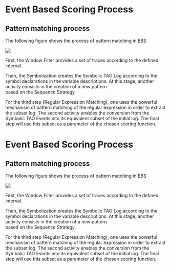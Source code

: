 <!--
author:
    - 'Jérôme Bogaerts'
created_at: '2011-03-10 11:45:34'
updated_at: '2013-03-13 13:11:44'
tags:
    - 'Event Based Scoring'
-->



Event Based Scoring Process
===========================

Pattern matching process
------------------------

The following figure shows the process of pattern matching in EBS

![](http://forge.taotesting.com/attachments/download/372/RM_EBS_patternMatchingProcess.jpg)

First, the Window Filter provides a set of traces according to the defined interval.

Then, the Symbolization creates the Symbolic TAO Log according to the symbol declarations in the variable descriptions. At this stage, another activity consists in the creation of a new pattern\
based on the Sequence Strategy.

For the third step (Regular Expression Matching), one uses the powerful mechanism of pattern matching of the regular expression in order to extract the subset log. The second activity enables the conversion from the Symbolic TAO Events into its equivalent subset of the initial log. The final step will use this subset as a parameter of the chosen scoring function.



Event Based Scoring Process
===========================

Pattern matching process
------------------------

The following figure shows the process of pattern matching in EBS

![](http://forge.taotesting.com/attachments/download/372/RM_EBS_patternMatchingProcess.jpg)

First, the Window Filter provides a set of traces according to the defined interval.

Then, the Symbolization creates the Symbolic TAO Log according to the symbol declarations in the variable descriptions. At this stage, another activity consists in the creation of a new pattern\
based on the Sequence Strategy.

For the third step (Regular Expression Matching), one uses the powerful mechanism of pattern matching of the regular expression in order to extract the subset log. The second activity enables the conversion from the Symbolic TAO Events into its equivalent subset of the initial log. The final step will use this subset as a parameter of the chosen scoring function.


